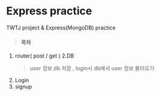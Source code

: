 Express practice
==================
TWTJ project & Express(MongoDB) practice
> #### 목차
1. router( post / get )
2.DB
   > user 정보 db 저장 , login시 db에서 user 정보 불러오기
3. Login
4. signup






